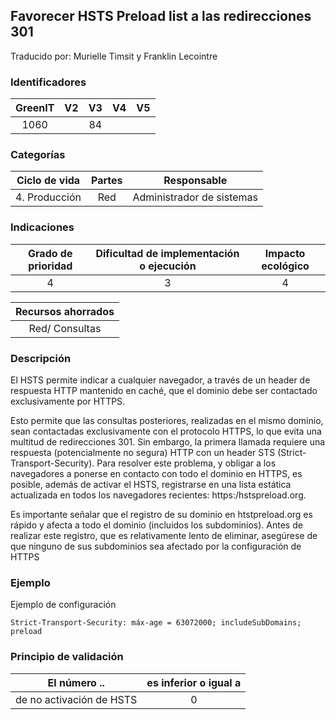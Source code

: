 ## Favorecer HSTS Preload list a las redirecciones 301

Traducido por: Murielle Timsit y Franklin Lecointre

### Identificadores

| GreenIT | V2  | V3  | V4  | V5  |
| :-----: | :-: | :-: | :-: | :-: |
|  1060   |     | 84  |     |     |

### Categorías

| Ciclo de vida | Partes |        Responsable        |
| :-----------: | :----: | :-----------------------: |
| 4. Producción |  Red   | Administrador de sistemas |

### Indicaciones

| Grado de prioridad | Dificultad de implementación o ejecución | Impacto ecológico |
| :----------------: | :--------------------------------------: | :---------------: |
|         4          |                    3                     |         4         |

| Recursos ahorrados |
| :----------------: |
|   Red/ Consultas   |

### Descripción

El HSTS permite indicar a cualquier navegador, a través de un header de respuesta HTTP mantenido en caché, que el dominio debe ser contactado exclusivamente por HTTPS.

Esto permite que las consultas posteriores, realizadas en el mismo dominio, sean contactadas exclusivamente con el protocolo HTTPS, lo que evita una multitud de redirecciones 301.
Sin embargo, la primera llamada requiere una respuesta (potencialmente no segura) HTTP con un header STS (Strict-Transport-Security).
Para resolver este problema, y obligar a los navegadores a ponerse en contacto con todo el dominio en HTTPS, es posible, además de activar el HSTS, registrarse en una lista estática actualizada en todos los navegadores recientes: https:/hstspreload.org.

Es importante señalar que el registro de su dominio en htstpreload.org es rápido y afecta a todo el dominio (incluidos los subdominios). Antes de realizar este registro, que es relativamente lento de eliminar, asegúrese de que ninguno de sus subdominios sea afectado por la configuración de HTTPS

### Ejemplo

Ejemplo de configuración

```apacheconf
Strict-Transport-Security: máx-age = 63072000; includeSubDomains; preload
```

### Principio de validación

| El número ..             | es inferior o igual a |
| ------------------------ | :-------------------: |
| de no activación de HSTS |           0           |
